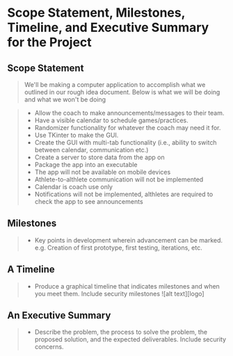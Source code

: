 # Scope Statement, Milestones, Timeline, and Executive Summary for the Project

## Scope Statement
> We'll be making a computer application to accomplish what we outlined in our rough idea document. Below is what we will be doing and what we won't be doing

> - Allow the coach to make announcements/messages to their team.
> - Have a visible calendar to schedule games/practices.
> - Randomizer functionality for whatever the coach may need it for.
> - Use TKinter to make the GUI.
> - Create the GUI with multi-tab functionality (i.e., ability to switch between calendar, communication etc.)
> - Create a server to store data from the app on
> - Package the app into an executable
> - The app will not be available on mobile devices
> - Athlete-to-althlete communication will not be implemented
> - Calendar is coach use only
> - Notifications will not be implemented, althletes are required to check the app to see announcements


## Milestones 
> - Key points in development wherein advancement can be marked. e.g. Creation of first prototype, first testing, iterations, etc.

## A Timeline
> - Produce a graphical timeline that indicates milestones and when you meet them. Include security milestones
![alt text][logo]


## An Executive Summary
> - Describe the problem, the process to solve the problem, the proposed solution, and the expected deliverables. Include security concerns.

[timeline]:https://github.com/alexisbernt/loper-slam-dUNK/blob/main/Documentation/Week%201/Agile%20Timeline.jpeg "Agile Timeline"
